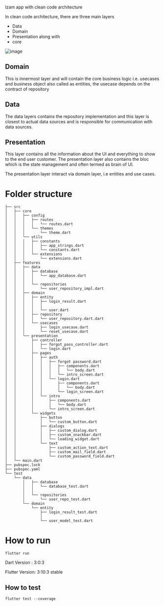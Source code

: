Izam app with clean code architecture

In clean code architecture, there are three main layers

- Data
- Domain
- Presentation
  along with
- core

![image](https://user-images.githubusercontent.com/25193983/112195232-b8665d80-8c2f-11eb-83cb-e362b8bff420.png)

## Domain

This is innermost layer and will contain the core business logic i.e. usecases and business object also called as entities, the usecase depends on the contract of repository

## Data

The data layers contains the repository implementation and this layer is closest to actual data sources and is responsible for communication with data sources.

## Presentation

This layer contains all the information about the UI and everything to show to the end user customer. The presentation layer also contains the bloc which is the state management and often termed as brain of UI.

The presentation layer interact via domain layer, i.e entities and use cases.

# Folder structure

```
├── src
│   ├── core
│   │   ├── config
│   │   │   ├── routes
│   │   │   │   └── routes.dart
│   │   │   └── themes
│   │   │       └── theme.dart
│   │   └── utils
│   │   │   ├── constants
│   │   │   │   ├── app_strings.dart
│   │   │   │   └── constants.dart
│   │   │   └── extensions
│   │   │       └── extensions.dart
│   ├── features
│   │   ├── data
│   │   │   ├── database
│   │   │   │   └── app_database.dart
│   │   │   │
│   │   │   └── repositories
│   │   │       └── user_repository_impl.dart
│   │   ├── domain
│   │   │   ├── entity
│   │   │   │   ├── login_result.dart
│   │   │   │   │
│   │   │   │   └── user.dart
│   │   │   ├── repository
│   │   │   │   └── user_repository.dart.dart
│   │   │   └── usecases
│   │   │       ├── login_usecase.dart
│   │   │       └── reset_usecase.dart
│   │   └── presentation
│   │       ├── controller
│   │       │   ├── forgot_pass_controller.dart
│   │       │   └── login.dart
│   │       ├── pages
│   │       │   ├── auth
│   │       │   │   ├── forgot password.dart
│   │       │   │   │   ├── components.dart
│   │       │   │   │   │   └── body.dart
│   │       │   │   │   └── intro_screen.dart
│   │       │   │   └── login.dart
│   │       │   │       ├── components.dart
│   │       │   │       │   └── body.dart
│   │       │   │       └── login_screen.dart
│   │       │   └── intro
│   │       │       ├── components.dart
│   │       │       │   └── body.dart
│   │       │       └── intro_screen.dart
│   │       └── widgets
│   │           ├── button
│   │           │   └── custom_button.dart
│   │           ├── dialogs
│   │           │   ├── custom_dialog.dart
│   │           │   ├── custom_snackbar.dart
│   │           │   └── loading_widget.dart
│   │           └── text
│   │               ├── custom_action_text.dart
│   │               ├── custom_mail_field.dart
│   │               └── custom_password_field.dart
│   └── main.dart
├── pubspec.lock
├── pubspec.yaml
└── test
    └── data
        │   ├── database
        │   │   └── database_test.dart
        │   │
        │   └── repositories
        │       └── user_repo_test.dart
        └── domain
            └── entity
                ├── login_result_test.dart
                │
                └── user_model_test.dart

```

# How to run

`flutter run`

Dart Version : 3:0:3

Flutter Version: 3:10:3 stable

## How to test

`flutter test --coverage`
